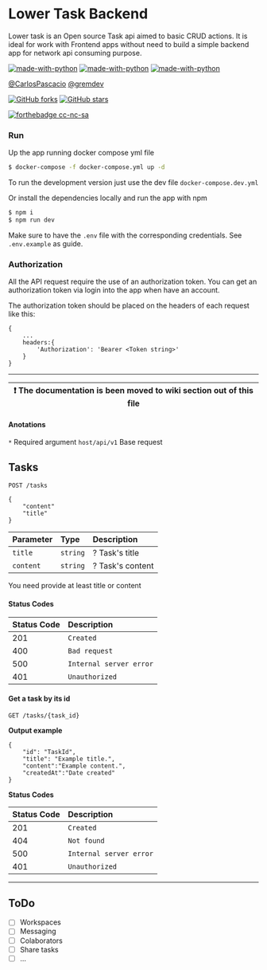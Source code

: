 # Lower Task Backend

Lower task is an Open source Task api aimed to basic CRUD actions. It is ideal for work with Frontend apps without need to build a simple backend app for network api consuming purpose.

[![made-with-python](https://img.shields.io/badge/NodeJs-v12.17.0-492.svg)](https://nodejs.org/en/) [![made-with-python](https://img.shields.io/badge/TypeScript-v4.0.5-49f.svg)](https://www.typescriptlang.org/) [![made-with-python](https://img.shields.io/badge/Made%20with-MongoDb-492.svg)](https://www.mongodb.com/en)

[@CarlosPascacio](https://github.com/CarlosPascacio)
[@gremdev](https://github.com/grem-dev)

[![GitHub forks](https://img.shields.io/github/forks/grem-dev/lower-task.svg?style=social&label=Fork&maxAge=2592000)](https://GitHub.com/grem-dev/lower-task/network/) [![GitHub stars](https://img.shields.io/github/stars/grem-dev/lower-task.svg?style=social&label=Star&maxAge=2592000)](https://GitHub.com/grem-dev/lower-task/stargazers/)

[![forthebadge cc-nc-sa](http://ForTheBadge.com/images/badges/cc-nc-sa.svg)](https://creativecommons.org/licenses/by-nc-sa/4.0)

### Run
Up the app running docker compose yml file 
``` sh
$ docker-compose -f docker-compose.yml up -d
```
To run the development version just use the dev file `docker-compose.dev.yml`

Or install the dependencies locally and run the app with npm
```sh
$ npm i
$ npm run dev
```
Make sure to have the `.env` file with the corresponding credentials. See `.env.example` as guide. 

### Authorization

All the API request require the use of an authorization token. You can get an authorization token via login into the app when have an account.

The authorization token should be placed on the headers of each request like this:

```http
{
    ...
    headers:{
        'Authorization': 'Bearer <Token string>'
    }
}
```

---
| :exclamation: The documentation is been moved to wiki section out of this file |
| --- |

#### Anotations

`*` Required argument
`host/api/v1` Base request

## Tasks

```http
POST /tasks

{
    "content"
    "title"
}
```

| Parameter | Type     | Description      |
| :-------- | :------- | :--------------- |
| `title`   | `string` | ? Task's title   |
| `content` | `string` | ? Task's content |

You need provide at least title or content

#### Status Codes

| Status Code | Description             |
| :---------- | :---------------------- |
| 201         | `Created`               |
| 400         | `Bad request`           |
| 500         | `Internal server error` |
| 401         | `Unauthorized`          |

#### Get a task by its id

```http
GET /tasks/{task_id}
```

**Output example**

```http
{
    "id": "TaskId",
    "title": "Example title.",
    "content":"Example content.",
    "createdAt":"Date created"
}
```

**Status Codes**

| Status Code | Description             |
| :---------- | :---------------------- |
| 201         | `Created`               |
| 404         | `Not found`             |
| 500         | `Internal server error` |
| 401         | `Unauthorized`          |

---

## ToDo
- [ ] Workspaces
- [ ] Messaging
- [ ] Colaborators
- [ ] Share tasks
- [ ] ...   